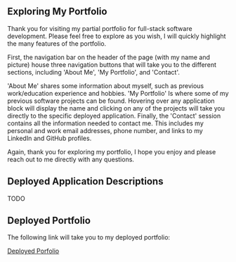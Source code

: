 ## Exploring My Portfolio

Thank you for visiting my partial portfolio for full-stack software development. Please feel free to explore as you wish, I will quickly highlight the many features of the portfolio. 

First, the navigation bar on the header of the page (with my name and picture) house three navigation buttons that will take you to the different sections, including 'About Me', 'My Portfolio', and 'Contact'. 

'About Me' shares some information about myself, such as previous work/education experience and hobbies. 'My Portfolio' Is where some of my previous software projects can be found. Hovering over any application block will display the name and clicking on any of the projects will take you directly to the specific deployed application. Finally, the 'Contact' session contains all the information needed to contact me. This includes my personal and work email addresses, phone number, and links to my LinkedIn and GitHub profiles.

Again, thank you for exploring my portfolio, I hope you enjoy and please reach out to me directly with any questions.

## Deployed Application Descriptions

TODO

## Deployed Portfolio

The following link will take you to my deployed portfolio:

[Deployed Porfolio](URL 'https://nflanner.github.io/Nolan_Flannery_HW2/')

